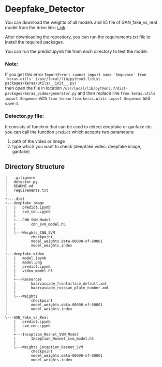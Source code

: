 # Deepfake_Detector

You can download the weights of all models and h5 file of GAN_fake_vs_real model from the drive link: 
[Link](https://drive.google.com/drive/folders/1PSmAB7KSt89rj4HhYAqGCd_g1zAMZChr?usp=sharing)

After downloading the repository, you can run the requirements.txt file to install the required packages.
<br>

You can run the predict.ipynb file from each directory to test the model. 

### Note: 
If you get this error `ImportError: cannot import name 'Sequence' from 'keras.utils' (/usr/local/lib/python3.7/dist-packages/keras/utils/__init__.py)`
<br>
then open the file in location `/usr/local/lib/python3.7/dist-packages/keras_video/generator.py`
and then replace line `from keras.utils import Sequence` with `from tensorflow.keras.utils import Sequence` and save it.
<br>

### Detector.py file:
It consists of function that can be used to detect deepfake or ganfake etc.
<br>
you can call the function `predict` which accepts two parameters:
1. path of the video or image
2. type which you want to check (deepfake video, deepfake image, ganfake)

## Directory Structure
```
|   .gitignore
|   detector.py
|   README.md
|   requirements.txt
|
+---.dist
+---deepfake_image
|   |   predict.ipynb
|   |   svm_cnn.ipynb
|   |
|   +---CNN_SVM_Model
|   |       cnn_svm_model.h5     
|   |
|   \---Weights_CNN_SVM
|           checkpoint
|           model_weights.data-00000-of-00001
|           model_weights.index
|
+---deepfake_video
|   |   model.ipynb
|   |   model.png
|   |   predict.ipynb
|   |   video_model.h5
|   |
|   +---Resources
|   |       haarcascade_frontalface_default.xml
|   |       haarcascade_russian_plate_number.xml
|   |
|   \---Weights
|           checkpoint
|           model_weights.data-00000-of-00001
|           model_weights.index
|
\---GAN_Fake_vs_Real
    |   predict.ipynb
    |   svm_cnn.ipynb
    |
    +---Inception_Resnet_SVM_Model
    |       Inception_Resnet_svm_model.h5
    |
    \---Weights_Inception_Resnet_SVM
            checkpoint
            model_weights.data-00000-of-00001
            model_weights.index
```